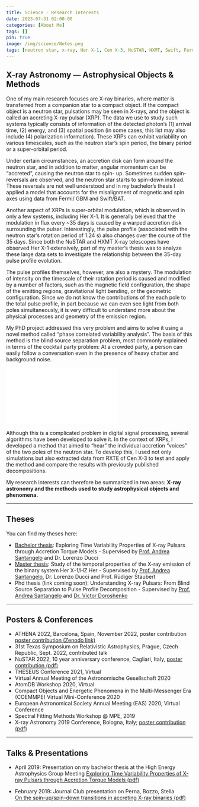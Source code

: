 ```yaml
---
title: Science - Research Interests
date: 2023-07-31 02:00:00
categories: [About Me]
tags: []
pin: true
image: /img/science/Notes.png
tags: [neutron star, x-ray, Her X-1, Cen X-3, NuSTAR, HXMT, Swift, Fermi, pulse profile, RXTE]
---
```


## X-ray Astronomy — Astrophysical Objects & Methods

One of my main research focuses are X-ray binaries, where matter is transferred from a companion star to a compact object. If the compact object is a neutron star, pulsations may be seen in X-rays, and the object is called an accreting X-ray pulsar (XRP). The data we use to study such systems typically consists of information of the detected photon’s (1) arrival time, (2) energy, and (3) spatial position (in some cases, this list may also include (4) polarization information). These XRPs can exhibit variability on various timescales, such as the neutron star’s spin period, the binary period or a super-orbital period.

Under certain circumstances, an accretion disk can form around the neutron star, and in addition to matter, angular momentum can be “accreted”, causing the neutron star to spin- up. Sometimes sudden spin-reversals are observed, and the neutron star starts to spin-down instead. These reversals are not well understood and in my bachelor’s thesis I applied a model that accounts for the misalignment of magnetic and spin axes using data from Fermi/ GBM and Swift/BAT.

Another aspect of XRPs is super-orbital modulation, which is observed in only a few systems, including Her X-1. It is generally believed that the modulation in flux every ~35 days is caused by a warped accretion disk surrounding the pulsar. Interestingly, the pulse profile (associated with the neutron star’s rotation period of 1.24 s) also changes over the course of the 35 days. Since both the NuSTAR and HXMT X-ray telescopes have observed Her X-1 extensively, part of my master’s thesis was to analyze these large data sets to investigate the relationship between the 35-day pulse profile evolution.

The pulse profiles themselves, however, are also a mystery. The modulation of intensity on the timescale of their rotation period is caused and modified by a number of factors, such as the magnetic field configuration, the shape of the emitting regions, gravitational light bending, or the geometric configuration. Since we do not know the contributions of the each pole to the total pulse profile, in part because we can even see light from both poles simultaneously, it is very difficult to understand more about the physical processes and geometry of the emission region.

My PhD project addressed this very problem and aims to solve it using a novel method called “phase correlated variability analysis”. The basis of this method is the blind source separation problem, most commonly explained in terms of the cocktail party problem: At a crowded party, a person can easily follow a conversation even in the presence of heavy chatter and background noise.

![BSS horizontal Copy.pdf](/img/science/BSS_horizontal_Copy.pdf)

Although this is a complicated problem in digital signal processing, several algorithms have been developed to solve it. In the context of XRPs, I developed a method that aimed to “hear” the individual accretion “voices” of the two poles of the neutron star. To develop this, I used not only simulations but also extracted data from RXTE of Cen X-3 to test and apply the method and compare the results with previously published decompositions.

My research interests can therefore be summarized in two areas: **X-ray astronomy and the methods used to study astrophysical objects and phenomena.**

---

## Theses

You can find my theses here:

- [Bachelor thesis](http://astro.uni-tuebingen.de/publications/diplom/saathoff-bach.pdf): Exploring Time Variability Properties of X-ray Pulsars through Accretion Torque Models - Supervised by [Prof. Andrea Santangelo](https://uni-tuebingen.de/fakultaeten/mathematisch-naturwissenschaftliche-fakultaet/fachbereiche/physik/institute/astronomie-astrophysik/institut/astronomie/forschung/prof-santangelo-abteilung-hochenergieastrophysik/ueber-uns/santangelo-persoenliche-seite/) and Dr. Lorenzo Ducci
- [Master thesis](http://astro.uni-tuebingen.de/publications/diplom/saathoff-master.pdf): Study of the temporal properties of the X-ray emission of the binary system Her X-1/HZ Her - Supervised by [Prof. Andrea Santangelo](https://uni-tuebingen.de/fakultaeten/mathematisch-naturwissenschaftliche-fakultaet/fachbereiche/physik/institute/astronomie-astrophysik/institut/astronomie/forschung/prof-santangelo-abteilung-hochenergieastrophysik/ueber-uns/santangelo-persoenliche-seite/), Dr. Lorenzo Ducci and Prof. Rüdiger Staubert
- Phd thesis (link coming soon): Understanding X-ray Pulsars: From Blind Source Separation to Pulse Profile Decomposition - Supervised by [Prof. Andrea Santangelo](https://uni-tuebingen.de/fakultaeten/mathematisch-naturwissenschaftliche-fakultaet/fachbereiche/physik/institute/astronomie-astrophysik/institut/astronomie/forschung/prof-santangelo-abteilung-hochenergieastrophysik/ueber-uns/santangelo-persoenliche-seite/) and [Dr. Victor Doroshenko](https://doroshv.github.io)

---

## Posters & Conferences

- ATHENA 2022, Barcelona, Spain, November 2022, poster contribution [poster contribution (Zenodo link)](https://zenodo.org/record/7228995#.Y2uSDy-B3Rb)
- 31st Texas Symposium on Relativistic Astrophysics, Prague, Czech Republic, Sept. 2022, contributed talk
- NuSTAR 2022, 10 year anniversary conference, Cagliari, Italy,
    [poster contribution (pdf)](/img/science/NuSTAR2022_Poster_Draft_9_-_final_print.pdf)
- THESEUS Conference 2021, Virtual
- Virtual Annual Meeting of the Astronomische Gesellschaft 2020
- AtomDB Workshop 2020, Virtual
- Compact Objects and Energetic Phenomena in the Multi-Messenger Era (COEMMPE) Virtual Mini-Conference 2020
- European Astronomical Society Annual Meeting (EAS) 2020, Virtual Conference
- Spectral Fitting Methods Workshop @ MPE, 2019
- X-ray Astronomy 2019 Conference, Bologna, Italy;
    [poster contribution (pdf)](/img/science/OAO_Poster.pdf)
    

---

## Talks & Presentations

- April 2019: Presentation on my bachelor thesis at the High Energy Astrophysics Group Meeting
 [Exploring Time Variability Properties of X-ray Pulsars through Accretion Torque Models (pdf)](/img/science/HEA_Group_Meeting_20190426.pdf)
    
- February 2019: Journal Club presentation on Perna, Bozzo, Stella    
    [On the spin-up/spin-down transitions in accreting X-ray binaries (pdf)](/img/science/JC.pdf)